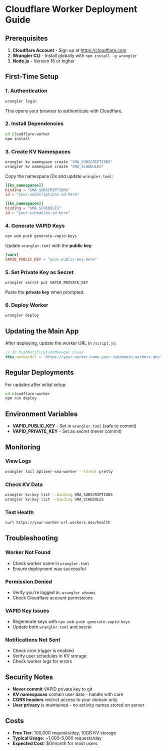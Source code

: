 # Cloudflare Worker Deployment Guide

## Prerequisites

1. **Cloudflare Account** - Sign up at https://cloudflare.com
2. **Wrangler CLI** - Install globally with `npm install -g wrangler`
3. **Node.js** - Version 16 or higher

## First-Time Setup

### 1. Authentication
```bash
wrangler login
```
This opens your browser to authenticate with Cloudflare.

### 2. Install Dependencies
```bash
cd cloudflare-worker
npm install
```

### 3. Create KV Namespaces
```bash
wrangler kv namespace create "SMA_SUBSCRIPTIONS"
wrangler kv namespace create "SMA_SCHEDULES"
```

Copy the namespace IDs and update `wrangler.toml`:
```toml
[[kv_namespaces]]
binding = "SMA_SUBSCRIPTIONS"
id = "your-subscriptions-id-here"

[[kv_namespaces]]
binding = "SMA_SCHEDULES" 
id = "your-schedules-id-here"
```

### 4. Generate VAPID Keys
```bash
npx web-push generate-vapid-keys
```

Update `wrangler.toml` with the **public key**:
```toml
[vars]
VAPID_PUBLIC_KEY = "your-public-key-here"
```

### 5. Set Private Key as Secret
```bash
wrangler secret put VAPID_PRIVATE_KEY
```
Paste the **private key** when prompted.

### 6. Deploy Worker
```bash
wrangler deploy
```

## Updating the Main App

After deploying, update the worker URL in `/script.js`:

```javascript
// In PushNotificationManager class
this.workerUrl = 'https://your-worker-name.your-subdomain.workers.dev';
```

## Regular Deployments

For updates after initial setup:

```bash
cd cloudflare-worker
npm run deploy
```

## Environment Variables

- **VAPID_PUBLIC_KEY** - Set in `wrangler.toml` (safe to commit)
- **VAPID_PRIVATE_KEY** - Set as secret (never commit)

## Monitoring

### View Logs
```bash
wrangler tail bptimer-sma-worker --format pretty
```

### Check KV Data
```bash
wrangler kv:key list --binding SMA_SUBSCRIPTIONS
wrangler kv:key list --binding SMA_SCHEDULES
```

### Test Health
```bash
curl https://your-worker-url.workers.dev/health
```

## Troubleshooting

### Worker Not Found
- Check worker name in `wrangler.toml`
- Ensure deployment was successful

### Permission Denied
- Verify you're logged in: `wrangler whoami`
- Check Cloudflare account permissions

### VAPID Key Issues
- Regenerate keys with `npx web-push generate-vapid-keys`
- Update both `wrangler.toml` and secret

### Notifications Not Sent
- Check cron trigger is enabled
- Verify user schedules in KV storage
- Check worker logs for errors

## Security Notes

- **Never commit** VAPID private key to git
- **KV namespaces** contain user data - handle with care
- **CORS headers** restrict access to your domain only
- **User privacy** is maintained - no activity names stored on server

## Costs

- **Free Tier**: 100,000 requests/day, 10GB KV storage
- **Typical Usage**: ~1,000-5,000 requests/day
- **Expected Cost**: $0/month for most users